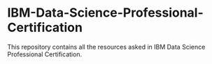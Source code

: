 # IBM-Data-Science-Professional-Certification
This repository contains all the resources asked in IBM Data Science Professional Certification.
